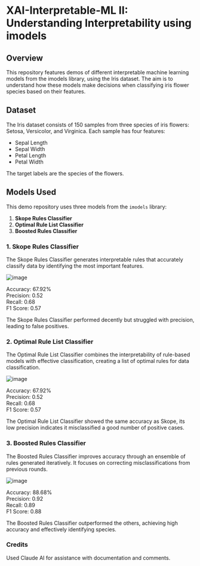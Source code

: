 # XAI-Interpretable-ML II: Understanding Interpretability using imodels

## Overview  

This repository features demos of different interpretable machine learning models from the imodels library, using the Iris dataset. The aim is to understand how these models make decisions when classifying iris flower species based on their features.  

## Dataset  

The Iris dataset consists of 150 samples from three species of iris flowers: Setosa, Versicolor, and Virginica. Each sample has four features:  
- Sepal Length  
- Sepal Width  
- Petal Length  
- Petal Width  

The target labels are the species of the flowers.  

## Models Used  

This demo repository uses three models from the `imodels` library:  
1. **Skope Rules Classifier**  
2. **Optimal Rule List Classifier**  
3. **Boosted Rules Classifier**



### 1. Skope Rules Classifier  

The Skope Rules Classifier generates interpretable rules that accurately classify data by identifying the most important features.  

![image](https://github.com/user-attachments/assets/f3eb6804-62a8-49d6-98d0-72f0aa9fdf65)  

Accuracy: 67.92%  
Precision: 0.52  
Recall: 0.68  
F1 Score: 0.57  

The Skope Rules Classifier performed decently but struggled with precision, leading to false positives.  



### 2. Optimal Rule List Classifier  

The Optimal Rule List Classifier combines the interpretability of rule-based models with effective classification, creating a list of optimal rules for data classification.  

![image](https://github.com/user-attachments/assets/29f776da-e4b0-494b-892e-7b24d5eee247)  

Accuracy: 67.92%  
Precision: 0.52  
Recall: 0.68  
F1 Score: 0.57  

The Optimal Rule List Classifier showed the same accuracy as Skope, its low precision indicates it misclassified a good number of positive cases.  


### 3. Boosted Rules Classifier  

The Boosted Rules Classifier improves accuracy through an ensemble of rules generated iteratively. It focuses on correcting misclassifications from previous rounds.  

![image](https://github.com/user-attachments/assets/79fca3f9-9d04-4873-8472-d8cf2a0bc658)  

Accuracy: 88.68%  
Precision: 0.92  
Recall: 0.89  
F1 Score: 0.88  

The Boosted Rules Classifier outperformed the others, achieving high accuracy and effectively identifying species.

### Credits   

Used Claude AI for assistance with documentation and comments.

